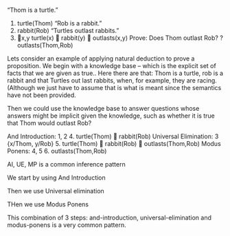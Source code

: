 ﻿“Thom is a turtle.”
1. turtle(Thom)
“Rob is a rabbit.”
2. rabbit(Rob)
“Turtles outlast rabbits.”
3. x,y turtle(x)  rabbit(y)  outlasts(x,y)
Prove: Does Thom outlast Rob?
? outlasts(Thom,Rob)

Lets consider an example of applying natural deduction to prove a proposition. We begin with a knowledge base – which is the explicit set of facts that we are given as true..
Here there are that: Thom is a turtle, rob is a rabbit and that Turtles out last rabbits,  when, for example, they are racing. (Although we just have to assume that is what is meant since the semantics have not been provided.

Then we could use the knowledge base to answer questions whose answers might be implicit given the knowledge, such as whether it is true that Thom would outlast Rob?

And Introduction: 1, 2
4. turtle(Thom)  rabbit(Rob)
Universal Elimination: 3 {x/Thom, y/Rob}
5. turtle(Thom)  rabbit(Rob)  outlasts(Thom,Rob)
Modus Ponens: 4, 5
6. outlasts(Thom,Rob)

AI, UE, MP is a common inference pattern

We start by using And Introduction

Then we use Universal elimination

THen we use Modus Ponens

This combination of 3 steps: and-introduction, universal-elimination and modus-ponens is a very common pattern. 
